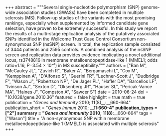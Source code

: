+++
abstract = """Several single-nucleotide polymorphism (SNP) genome-wide association studies (GWASs) have been completed in multiple sclerosis (MS). Follow-up studies of the variants with the most promising rankings, especially when supplemented by informed candidate gene selection, have proven to be extremely successful. In this study we report the results of a multi-stage replication analysis of the putatively associated SNPs identified in the Wellcome Trust Case Control Consortium non-synonymous SNP (nsSNP) screen. In total, the replication sample consisted of 3444 patients and 2595 controls. A combined analysis of the nsSNP screen and replication data provides evidence implicating a novel additional locus, rs3748816 in membrane metalloendopeptidase-like 1 (MMEL1; odds ratio=1.16, P=3.54 × 10⁻⁶) in MS susceptibility."""
authors = ["Ban M", "McCauley JL", "Zuvich R", "Baker A", "Bergamaschi L", "Cox M", "Kemppinen A", "D'Alfonso S", "Guerini FR", "Lechner-Scott J", "Dudbridge F", "Wason J", "Robertson NP", "De Jager PL", "Hafler DA", "Barcellos LF", "Ivinson AJ", "Sexton D", "Oksenberg JR", "Hauser SL", "Pericak-Vance MA", "Haines J", "Compston A", "Sawcer S"]
date = 2010-06-24
doi = "10.1038/gene.2010.36"
featured = false
highlight = true
math = true
publication = "*Genes and Immunity* 2010; __11__(8)__:__660-664"
publication_short = "*Genes Immun* 2010; __11:__660-4"
publication_types = ["2"]
summary = "*Genes and Immunity* 2010; __11__(8)__:__660-664"
tags = ["Wason"]
title = "A non-synonymous SNP within membrane metalloendopeptidase-like 1 (MMEL1) is associated with multiple sclerosis"
+++

